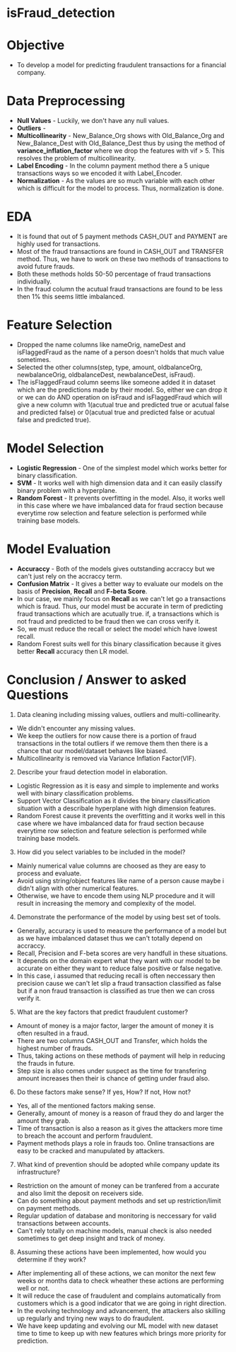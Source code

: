 # isFraud_detection

# Objective 
- To develop a model for predicting fraudulent transactions for a 
financial company.

# Data Preprocessing
- **Null Values** - Luckily, we don't have any null values.
- **Outliers** - 
- **Multicollinearity** - New_Balance_Org shows with Old_Balance_Org and New_Balance_Dest with Old_Balance_Dest thus by using the method of **variance_inflation_factor** where we drop the features with vif > 5. This resolves the problem of multicollinearity.
- **Label Encoding** - In the column payment method there a 5 unique transactions ways so we encoded it with Label_Encoder.
- **Normalization** - As the values are so much variable with each other which is difficult for the model to process. Thus, normalization is done.


# EDA
- It is found that out of 5 payment methods CASH_OUT and PAYMENT are highly used for transactions.
- Most of the fraud transactions are found in CASH_OUT and TRANSFER method. Thus, we have to work on these two methods of transactions to avoid future frauds.
- Both these methods holds 50-50 percentage of fraud transactions individually.
- In the fraud column the acutual fraud transactions are found to be less then 1% this seems little imbalanced.


# Feature Selection
- Dropped the name columns like nameOrig, nameDest and isFlaggedFraud as the name of a person doesn't holds that much value sometimes.
- Selected the other columns(step, type, amount, oldbalanceOrg, newbalanceOrig, oldbalanceDest, newbalanceDest, isFraud).
- The isFlaggedFraud column seems like someone added it in dataset which are the predictions made by their model. So, either we can drop it or we can do AND operation on isFraud and isFlaggedFraud which will give a new column with 1(acutual true and predicted true or acutual false and predicted false) or 0(acutual true and predicted false or acutual false and predicted true).


# Model Selection
- **Logistic Regression** - One of the simplest model which works better for binary classification.
- **SVM** - It works well with high dimension data and it can easily classify binary problem with a hyperplane.
- **Random Forest** - It prevents overfitting in the model. Also, it works well in this case where we have imbalanced data for fraud section because everytime row selection and feature selection is performed while training base models.


# Model Evaluation
- **Accuraccy** - Both of the models gives outstanding accraccy but we can't just rely on the accraccy term.
- **Confusion Matrix** - It gives a better way to evaluate our models on the basis of **Precision**, **Recall** and **F-beta Score**.
- In our case, we mainly focus on **Recall** as we can't let go a transactions which is fraud. Thus, our model must be accurate in term of predicting fraud transactions which are acutually true. if, a transactions which is not fraud and predicted to be fraud then we can cross verify it.
- So, we must reduce the recall or select the model which have lowest recall.
- Random Forest suits well for this binary classification because it gives better **Recall** accuracy then LR model.


# Conclusion / Answer to asked Questions
1. Data cleaning including missing values, outliers and multi-collinearity.
- We didn't encounter any missing values.
- We keep the outliers for now cause there is a portion of fraud transactions in the total outliers if we remove them then there is a chance that our model/dataset behaves like biased.
- Multicollinearity is removed via Variance Inflation Factor(VIF).
2. Describe your fraud detection model in elaboration. 
- Logistic Regression as it is easy and simple to implemente and works well with binary classification problems.
- Support Vector Classification as it divides the binary classification situation with a describale hyperplane with high dimension features.
- Random Forest cause it prevents the overfitting and it works well in this case where we have imbalanced data for fraud section because everytime row selection and feature selection is performed while training base models.
3. How did you select variables to be included in the model?
- Mainly numerical value columns are choosed as they are easy to process and evaluate.
- Avoid using string/object features like name of a person cause maybe i didn't align with other numerical features.
- Otherwise, we have to encode them using NLP procedure and it will result in increasing the memory and complexity of the model.
4. Demonstrate the performance of the model by using best set of tools. 
- Generally, accuracy is used to measure the performance of a model but as we have imbalanced dataset thus we can't totally depend on accraccy.
- Recall, Precision and F-beta scores are very handfull in these situations.
- It depends on the domain expert what they want with our model to be accurate on either they want to reduce false positive or false negative.
- In this case, i assumed that reducing recall is often neccessary then precision cause we can't let slip a fraud transaction classified as false but if a non fraud transaction is classified as true then we can cross verify it.
5. What are the key factors that predict fraudulent customer? 
- Amount of money is a major factor, larger the amount of money it is often resulted in a fraud.
- There are two columns CASH_OUT and Transfer, which holds the highest number of frauds.
- Thus, taking actions on these methods of payment will help in reducing the frauds in future.
- Step size is also comes under suspect as the time for transfering amount increases then their is chance of getting under fraud also.
6. Do these factors make sense? If yes, How? If not, How not? 
- Yes, all of the mentioned factors making sense.
- Generally, amount of money is a reason of fraud they do and larger the amount they grab.
- Time of transaction is also a reason as it gives the attackers more time to breach the account and perform  fraudulent.
- Payment methods plays a role in frauds too. Online transactions are easy to be cracked and manupulated by attackers. 
7. What kind of prevention should be adopted while company update its infrastructure?
- Restriction on the amount of money can be tranfered from a accurate and also limit the deposit on receivers side.
- Can do something about payment methods and set up restriction/limit on payment methods.
- Regular updation of database and monitoring is neccessary for valid transactions between accounts.
- Can't rely totally on machine models, manual check is also needed sometimes to get deep insight and track of money.
8. Assuming these actions have been implemented, how would you determine if they work?
- After implementing all of these actions, we can monitor the next few weeks or months data to check wheather these actions are performing well or not.
- It will reduce the case of fraudulent and complains automatically from customers which is a good indicator that we are going in right direction.
- In the evolving technology and advancement, the attackers also skilling up regularly and trying new ways to do fraudulent.
- We have keep updating and evolving our ML model with new dataset time to time to keep up with new features which brings more priority for prediction.
